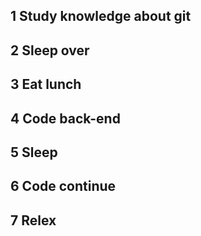 ## 1 Study knowledge about git

## 2 Sleep over

## 3 Eat lunch

## 4 Code back-end

## 5 Sleep

## 6 Code continue

## 7 Relex
